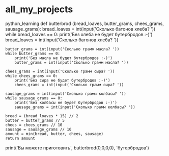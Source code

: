 # all_my_projects
python_learning
def butterbrod (bread_loaves, butter_grams, chees_grams, sausage_grams):
    bread_loaves = int(input('Сколько батонов хлеба? '))
    while bread_loaves == 0:
        print('Без хлеба не будет бутербродов :-)')
        bread_loaves = int(input('Сколько батонов хлеба? '))

    butter_grams = int(input('Сколько грамм масла? '))
    while butter_grams == 0:
        print('Без масла не будет бутербродов :-)')
        butter_grams = int(input('Сколько грамм масла? '))

    chees_grams = int(input('Сколько грамм сыра? '))
    while chees_grams == 0:
        print('Без сыра не будет бутербродов :-)')
        chees_grams = int(input('Сколько грамм сыра? '))

    sausage_grams = int(input('Сколько грамм колбасы? '))
    while sausage_grams == 0:
        print('Без колбасы не будет бутербродов :-)')
        sausage_grams = int(input('Сколько грамм колбасы? '))

    bread = (bread_loaves * 15) // 2
    butter = butter_grams // 5
    chees = chees_grams // 10
    sausage = sausage_grams // 10
    amount = min(bread, butter, chees, sausage)
    return amount
print('Вы можете приготовить', butterbrod(0,0,0,0), 'бутербродов')
